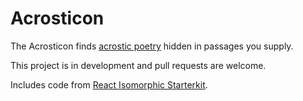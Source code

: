# Acrosticon

The Acrosticon finds [acrostic poetry](https://en.wikipedia.org/wiki/Acrostic) hidden in passages you supply.

This project is in development and pull requests are welcome.

Includes code from [React Isomorphic Starterkit](https://github.com/RickWong/react-isomorphic-starterkit).
